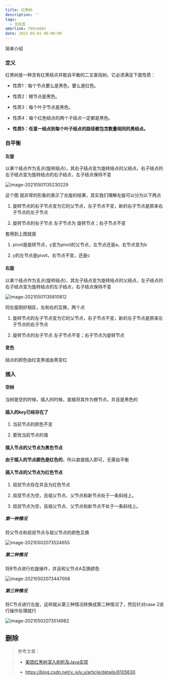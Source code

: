 ```yaml
---
title: 红黑树
description: ''
tags:
  - 无标签
abbrlink: f89cb603
date: 2021-05-01 00:00:00
---
```

简单介绍



<!-- more -->



### 定义



红黑树是一种含有红黑结点并能自平衡的二叉查找树。它必须满足下面性质：



- 性质1：每个节点要么是黑色，要么是红色。

- 性质2：根节点是黑色。

- 性质3：每个叶子节点是黑色。

- 性质4：每个红色结点的两个子结点一定都是黑色。

- **性质5：任意一结点到每个叶子结点的路径都包含数量相同的黑结点。**



### 自平衡



#### 左旋



以某个结点作为支点(旋转结点)，其右子结点变为旋转结点的父结点，右子结点的左子结点变为旋转结点的右子结点，左子结点保持不变



![image-20210501135230229](https://gitee.com/flow_disaster/blog-map-bed/raw/master/img/image-20210501135230229.png)



这个图 就非常的形象的表示了左旋的结果，其实我们理解左旋可以分为以下两点



1. 旋转节点的右子节点变为它的父节点，左子节点不变，新的右子节点是原来右子节点的左子节点

2. 旋转节点的右子节点  左子节点为 旋转节点；右子节点不变



套用到上图就是



1. pivot是旋转节点，y变为pivot的父节点，左节点还是a，右节点变为b

2. y的左节点是pivot，右节点不变，还是c



#### 右旋



以某个结点作为支点(旋转结点)，其左子结点变为旋转结点的父结点，左子结点的右子结点变为旋转结点的左子结点，右子结点保持不变



![image-20210501135810812](https://gitee.com/flow_disaster/blog-map-bed/raw/master/img/image-20210501135810812.png)



同左旋刚好相反，左和右的互换，两个点



1. 旋转节点的左子节点变为它的父节点，右子节点不变，新的左子节点是原来左子节点的右子节点

2. 旋转节点的左子节点  左子节点不变；右子节点为旋转节点



#### 变色



结点的颜色由红变黑或由黑变红



### 插入



#### 空树



当树是空的时候，插入的时候，直接将其作为根节点，并且是黑色的



#### 插入的key已经存在了



1. 当前节点的颜色不变

2. 更改当前节点的值



#### 插入节点的父节点为黑色节点



**由于插入的节点颜色是红色的**，所以直接插入即可，无需自平衡



#### 插入节点的父节点为红色节点



1. 叔叔节点存在并且为红色节点

2. 叔叔节点为空，且祖父节点、父节点和新节点处于一条斜线上。

3. 叔叔节点为空，且祖父节点、父节点和新节点不处于一条斜线上。



##### 第一种情况



将父节点和叔叔节点与祖父节点的颜色互换



![image-20210502073524655](https://gitee.com/flow_disaster/blog-map-bed/raw/master/img/image-20210502073524655.png)



##### 第二种情况



将B节点进行右旋操作，并且和父节点A互换颜色



![image-20210502073447008](https://gitee.com/flow_disaster/blog-map-bed/raw/master/img/image-20210502073447008.png)



##### 第三种情况



将C节点进行左旋，这样就从第三种情况转换成第二种情况了，然后针对case 2进行操作处理就行



![image-20210502073514982](https://gitee.com/flow_disaster/blog-map-bed/raw/master/img/image-20210502073514982.png)







## 删除







> 参考文章：

>

> - [美团红黑树深入剖析及Java实现](https://tech.meituan.com/2016/12/02/redblack-tree.html)

> - https://blog.csdn.net/v_july_v/article/details/6105630